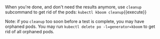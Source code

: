 When you're done, and don't need the results anymore, use `cleanup` subcommand to get rid of the pods: `kubectl kboom cleanup`{{execute}}

Note: if you `cleanup` too soon before a test is complete, you may have orphaned pods. You may run `kubectl delete po -l=generator=kboom` to get rid of all orphaned pods.
